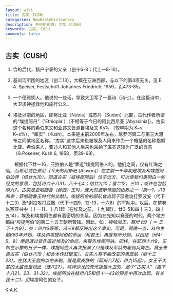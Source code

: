 ```yaml
---
layout: wiki
title: 古实（CUSH）
categories: NewBibleDictionary
description: 圣经新词典: 古实（CUSH）
keywords: 古实, CUSH
comments: false
---
```


## 古实（CUSH）

1. 含的后代，猎户宁录的父亲（创十6-8；代上一8-10）。

2. 基训河所围的地区（创二13），大概在亚洲西部，与以下的第4项无关。见 E. A. Speiser, Festschrift Johannes Friedrich, 1959，页473-85。

3. 一个便雅悯人。他说的一些话，导致大卫写了一篇诗（诗七）。在这篇诗中，大卫求神拯救他和施行公义。

4. 埃及以南的地区，即努比亚（Nubia）或苏丹（Sudan）北部，古代作者所谓的“埃提阿丹”（'Ethiopia'）（不相等于今日的阿比西尼亚 [Abyssinia]）。古实这个名称的希伯来文和亚述文皆源自埃及文 Ks% （较早期为 K~s, K~s%），“库实”（Kush）。本来是主前2000年左右，尼罗河第二与第三大瀑布之间某地区名称。“库实”这字后来也被埃及人用来作为一个概括的名称指努比亚。希伯来人，亚述人和其他人后来也采纳了库实这较为广泛的含意（G.Posener, Kush 6, 1958，页39-68)。

　　根据代下廿一16，亚拉伯人是“靠近”埃提阿伯人的。他们之间，仅有红海之隔，而*希尼或色弗尼（今天的阿斯旺 [Aswan]）在主前一千年期是埃及和埃提阿伯边界（结廿九10）。知道古实（或埃提阿伯）位于远方，可以使我们更明白一些经文的意思，包括诗六十八31，八十七4；结廿九10；番二12，三10；或许也包括摩九7。古实是亚哈随鲁（薛西）王时，庞大的波斯帝国的边界之一（斯一1，八9和参：亚哈随鲁王时代的文献）。埃提阿伯的部队曾出现于*示撒攻打罗波安（代下十二3）及*谢拉攻打亚撒（代下十四9、12-13，十六8）的军队中。以后，在整卷以赛亚书中（十一11，十八1起〔在埃及之前，十九1起〕，廿3-5和四十三3，四十五14），埃及和埃提阿伯都有着密切的关系，因为在先知以赛亚的时代，两个地方都由“埃提阿伯”的第二十五王朝所管辖。因此，如：*特哈加王，赛卅七9（ ＝ 王下十九9），参：卅六6等等，鸿三9都反映出这个事实。可是，再晚一点，从约主前660年开始，埃及和埃提阿伯的命运（和君王）再度有所分别。以西结（卅4-5、9）便是透过宣告逼近埃及的命运。来警告埃提阿伯。同样，在耶四十六9，正如在示撒的日子一样，埃提阿伯人再次扮演了只是埃及军队的雇佣兵角色。黄玉来自古实（伯廿八19；和合本作红壁玺）。古实人有不能改变的黑皮肤（耶十三23）。在犹大王宫的以伯米勒，就是黑皮肤的（耶卅八7起，卅九15起）。女王干大基的太监也是如此（徒八27）。将押沙龙的死讯报告大卫的，是个“古实人”（撒下十八21、23、31-32）。埃提阿伯在结卅八5和但十一43的预言中再次出现。有关民十二1，见*埃提阿伯的女子。

K.A.K.






